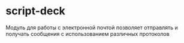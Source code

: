# script-deck
Модуль для работы с электронной почтой позволяет отправлять и получать сообщения с использованием различных протоколов
